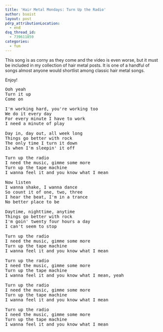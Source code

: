 ```yaml
---
title: 'Hair Metal Mondays: Turn Up the Radio'
author: bsoist
layout: post
pdrp_attributionLocation:
  - end
dsq_thread_id:
  - 739611859
categories:
  - fun
---
```

This song is as corny as they come and the video is even worse, but it must be included in my collection of hair metal posts. It is one of a handful of songs almost anyone would shortlist among classic hair metal songs.

Enjoy!



<pre>Ooh yeah
Turn it up
Come on

I'm working hard, you're working too
We do it every day
For every minute I have to work
I need a minute of play

Day in, day out, all week long
Things go better with rock
The only time I turn it down
Is when I'm sleepin' it off

Turn up the radio
I need the music, gimme some more
Turn up the tape machine
I wanna feel it and you know what I mean

Now listen
I wanna shake, I wanna dance
So count it of one, two, three
I hear the beat, I'm in a trance
No better place to be

Daytime, nighttime, anytime
Things go better with rock
I'm goin' twenty four hours a day
I can't seem to stop

Turn up the radio
I need the music, gimme some more
Turn up the tape machine
I wanna feel it and you know what I mean

Turn up the radio
I need the music, gimme some more
Turn up the tape machine
I wanna feel it and you know what I mean, yeah

Turn up the radio
I need the music, gimme some more
Turn up the tape machine
I wanna feel it and you know what I mean

Turn up the radio
I need the music, gimme some more
Turn up the tape machine
I wanna feel it and you know what I mean
</pre>
